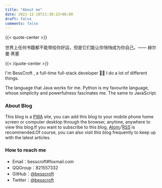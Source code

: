 ```yaml
---
title: "About me"
date: 2021-12-18T21:30:22+08:00
draft: false
comments: false
---
```


{{< quote-center >}}

世界上任何书籍都不能带给你好运，但是它们能让你悄悄成为你自己。—— 赫尔曼·黑塞

{{< /quote-center >}}

I'm BessCroft , a full-time full-stack developer 👨‍💻 I do a lot of different things.

The language that Java works for me. Python is my favourite language, whose simplicity and powerfulness fascinates me. The same to JavaScript.

### About Blog

This blog is a [PWA](https://developers.google.com/web/progressive-web-apps/) site, you can add this blog to your mobile phone home screen or computer desktop through the browser, anytime, anywhere to view this blog.If you want to subscribe to this blog, [Atom](https://blog.besscroft.com/atom.xml)╱[RSS](https://blog.besscroft.com/rss.xml) is recommended.Of course, you can also visit this blog frequently to keep up with the latest articles.

### How to reach me

- Email：besscroft#foxmail.com
- QQGroup：821557332
- GitHub：[@besscroft](https://github.com/besscroft)
- Twitter：[@besscroft](https://twitter.com/besscroft)
